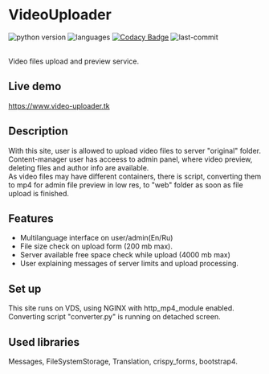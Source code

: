 # VideoUploader

![python version](https://img.shields.io/badge/python-3.9.5-brightgreen)
![languages](https://img.shields.io/github/languages/top/geekk0/VideoUploader)
[![Codacy Badge](https://app.codacy.com/project/badge/Grade/3cc6c94a88dd41be9b84faf38e378752)](https://www.codacy.com/gh/geekk0/VideoUploader/dashboard?utm_source=github.com&amp;utm_medium=referral&amp;utm_content=geekk0/BRIO_assistant&amp;utm_campaign=Badge_Grade)
![last-commit](https://img.shields.io/github/last-commit/geekk0/VideoUploader)

<br>Video files upload and preview service.

## Live demo
https://www.video-uploader.tk
## Description

With this site, user is allowed to upload video files to server "original" folder. Content-manager user has acceess to admin panel, where video preview, deleting files and author info are available.<br>
As video files may have different containers, there is script, converting them to mp4 for admin file preview in low res, to "web" folder as soon as file upload is finished.

## Features


- Multilanguage interface on user/admin(En/Ru)
- File size check on upload form (200 mb max).
- Server available free space check while upload (4000 mb max)
- User explaining messages of server limits and upload processing.

## Set up

This site runs on VDS, using NGINX with http_mp4_module enabled.<br>
Converting script "converter.py" is running on detached screen.<br>

## Used libraries

Messages, FileSystemStorage, Translation, crispy_forms, bootstrap4.



